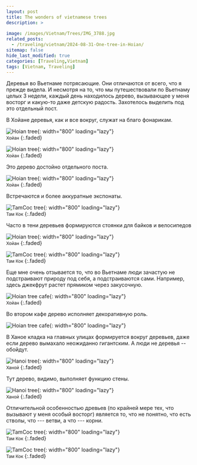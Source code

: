 ```yaml
---
layout: post
title: The wonders of vietnamese trees
description: >
  
image: /images/Vietnam/Trees/IMG_3788.jpg
related_posts:
  - /traveling/vietnam/2024-08-31-One-tree-in-Hoian/
sitemap: false
hide_last_modified: true
categories: [Traveling,Vietnam]
tags: [Vietnam, Traveling]
---
```



Деревья во Вьетнаме потрясающие. Они отличаются от всего, что я прежде видела. И несмотря на то, что мы путешествовали по Вьетнаму целых 3 недели, каждый день находилось дерево, вызывающее у меня восторг и какую-то даже детскую радость.
Захотелось выделить под это отдельный пост. 

В Хойане деревья, как и все вокруг, служат на благо фонарикам.

![Hoian tree](/images/Vietnam/Trees/IMG_3509.jpg){: width="800" loading="lazy"}
<br>
<small>Хойан</small>
{:.faded}

![Hoian tree](/images/Vietnam/Trees/IMG_3536.jpg){: width="800" loading="lazy"}
<br>
<small>Хойан</small>
{:.faded}

Это дерево достойно отдельного поста. 

![Hoian tree](/images/Vietnam/Trees/IMG_3641.jpg){: width="800" loading="lazy"}
<br>
<small>Хойан</small>
{:.faded}

Встречаются и более аккуратные экспонаты.

![TamCoc tree](/images/Vietnam/Trees/IMG_4440.jpg){: width="800" loading="lazy"}
<br>
<small>Там&nbsp;Кок</small>
{:.faded}

Часто в тени деревьев формируются стоянки для байков и велосипедов 

![Hoian tree](/images/Vietnam/Trees/IMG_3673.jpg){: width="800" loading="lazy"}
<br>
<small>Хойан</small>
{:.faded}

![TamCoc tree](/images/Vietnam/Trees/IMG_3779.jpg){: width="800" loading="lazy"}
<br>
<small>Там&nbsp;Кок </small>
{:.faded}

Еще мне очень отзывается то, что во Вьетнаме люди зачастую не подстраивают природу под себя, а подстраиваются сами. 
Например, здесь джекфрут растет прямиком через закусочную.

![Hoian tree cafe](/images/Vietnam/Trees/IMG_3612.jpg){: width="800" loading="lazy"}
<br>
<small>Хойан </small>
{:.faded}

Во втором кафе дерево исполняет декоративную роль.

![Hoian tree cafe](/images/Vietnam/Trees/IMG_3613_2.jpg){: width="800" loading="lazy"}

В Ханое кладка на главных улицах формируется вокруг деревьев, даже если дерево вымахало неожиданно гигантским. А люди не деревья -- обойдут.

![Hanoi tree](/images/Vietnam/Trees/IMG_4485b.jpg){: width="800" loading="lazy"}
<br>
<small>Ханой</small>
{:.faded}

Тут дерево, видимо, выполняет функцию стены.

![Hanoi tree](/images/Vietnam/Trees/IMG_4520_2.jpg){: width="800" loading="lazy"}
<br>
<small>Ханой</small>
{:.faded}

Отличительной особенностью древьев (по крайней мере тех, что вызывают у меня особый восторг) является то, что не понятно, что есть стволы, что --- ветви, а что --- корни.

![TamCoc tree](/images/Vietnam/Trees/IMG_4207.jpg){: width="800" loading="lazy"}
<br>
<small>Там&nbsp;Кок</small>
{:.faded}

![TamCoc tree](/images/Vietnam/Trees/IMG_4437.jpg){: width="800" loading="lazy"}
<br>
<small>Там&nbsp;Кок </small>
{:.faded}
